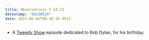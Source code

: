```yaml
---
title: Observations 5-24-21
datestamp: "20210524"
date: 2021-06-02T00:40:16.951Z
---
```

- A [Tweedy Show](https://thetweedyshow.com/) episode dedicated to Bob Dylan, for his birthday.